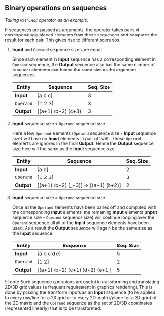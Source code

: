 ## Binary operations on sequences ##
*Taking `Math.Add` operator as an example.*

If sequences are passed as arguments, the operator takes pairs of correspondingly placed elements from these sequences and computes the result for each pair. This gives rise to different scenarios.

1. **Input** and `Operand` sequence sizes are equal

    Since each element in **Input** sequence has a corresponding element in `Operand` sequence, the **Output** sequence also has the same number of resultant elements and hence the same size as the argument sequences.

    | Entity     | Sequence            | Seq. Size |
    | -----------| --------------------| ----------|
    | **Input**   | [a b c]             | 3         |
    | `Operand` | [1 2 3]             | 3         |
    | **Output**  | [(a+1) (b+2) (c+3)] | 3         |

2. **Input** sequence size < `Operand` sequence size

    Here a few `Operand` elements (`Operand` sequence size - **Input** sequence size) will have no **Input** elements to pair off with. These `Operand` elements are ignored in the final **Output**. Hence the **Output** sequence size here will the same as the **Input** sequence size.

    | Entity     | Sequence                              | Seq. Size |
    | -----------| --------------------------------------| ----------|
    | **Input**   | [a b]                                 | 2         |
    | `Operand` | [1 2 3]                               | 3         |
    | **Output**  | [(a+1) (b+2) (_+3)] => [(a+1) (b+2)]  | 2         |

3. **Input** sequence size > `Operand` sequence size

    Once all the `Operand` elements have been paired off and computed with the corresponding **Input** elements, the remaining **Input** elements (**Input** sequence size - `Operand` sequence size) will continue looping over the `Operand` sequence till all of the **Input** sequence elements have been used. As a result the **Output** sequence will again be the same size as the **Input** sequence.

    | Entity     | Sequence                              | Seq. Size |
    | -----------| --------------------------------------| ----------|
    | **Input**   | [a b c d e]                           | 5         |
    | `Operand` | [1 2]                                 | 2         |
    | **Output**  | [(a+1) (b+2) (c+1) (d+2) (e+1)]       | 5         |

!!! note
    Such sequence operations are useful in transforming and translating 2D/3D grid values (a frequent requirement in graphics rendering). This is done by passing the transform inputs as an **Input** sequence (to be applied to every row/line for a 2D grid or to every 2D-matrix/plane for a 3D grid) of the 2D matrix and the `Operand` sequence as the set of 2D/3D coordinates (represented linearly) that is to be transformed.
